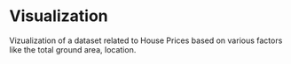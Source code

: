 # Visualization
Vizualization of a dataset related to House Prices based on various factors like the total ground area, location.
